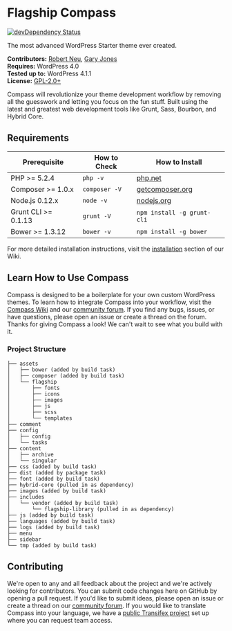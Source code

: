 # Flagship Compass

[![devDependency Status](https://david-dm.org/FlagshipWP/compass/dev-status.svg)](https://david-dm.org/FlagshipWP/compass#info=devDependencies)

The most advanced WordPress Starter theme ever created.

__Contributors:__ [Robert Neu](https://github.com/robneu), [Gary Jones](https://github.com/GaryJones)  
__Requires:__ WordPress 4.0  
__Tested up to:__ WordPress 4.1.1  
__License:__ [GPL-2.0+](http://www.gnu.org/licenses/gpl-2.0.html)  

Compass will revolutionize your theme development workflow by removing all the guesswork and letting you focus on the fun stuff. Built using the latest and greatest web development tools like Grunt, Sass, Bourbon, and Hybrid Core.

## Requirements

| Prerequisite        | How to Check  | How to Install
| ------------------- | ------------- | ------------- |
| PHP >= 5.2.4        | `php -v`      | [php.net](http://php.net/manual/en/install.php) |
| Composer >= 1.0.x   | `composer -V` | [getcomposer.org](https://getcomposer.org/download/) |
| Node.js 0.12.x      | `node -v`     | [nodejs.org](http://nodejs.org/) |
| Grunt CLI >= 0.1.13 | `grunt -V`    | `npm install -g grunt-cli` |
| Bower >= 1.3.12     | `bower -v`    | `npm install -g bower` |

For more detailed installation instructions, visit the [installation](https://github.com/FlagshipWP/compass/wiki/Installing-Compass) section of our Wiki.

## Learn How to Use Compass

Compass is designed to be a boilerplate for your own custom WordPress themes. To learn how to integrate Compass into your workflow, visit the [Compass Wiki](https://github.com/FlagshipWP/compass/wiki) and our [community forum](http://community.flagshipwp.com/category/compass). If you find any bugs, issues, or have questions, please open an issue or create a thread on the forum. Thanks for giving Compass a look! We can't wait to see what you build with it.

### Project Structure

    ├── assets
    │   ├── bower (added by build task)
    │   ├── composer (added by build task)
    │   └── flagship
    │       ├── fonts
    │       ├── icons
    │       ├── images
    │       ├── js
    │       ├── scss
    │       └── templates
    ├── comment
    ├── config
    │   ├── config
    │   └── tasks
    ├── content
    │   ├── archive
    │   └── singular
    ├── css (added by build task)
    ├── dist (added by package task)
    ├── font (added by build task)
    ├── hybrid-core (pulled in as dependency)
    ├── images (added by build task)
    ├── includes
    │   └── vendor (added by build task)
    │       └── flagship-library (pulled in as dependency)
    ├── js (added by build task)
    ├── languages (added by build task)
    ├── logs (added by build task)
    ├── menu
    ├── sidebar
    └── tmp (added by build task)

## Contributing

We're open to any and all feedback about the project and we're actively looking for contributors. You can submit code changes here on GitHub by opening a pull request. If you'd like to submit ideas, please open an issue or create a thread on our [community forum](http://community.flagshipwp.com/category/compass). If you would like to translate Compass into your language, we have a [public Transifex project](https://www.transifex.com/projects/p/flagship-compass/) set up where you can request team access.
